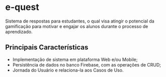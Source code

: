 # e-quest
Sistema de respostas para estudantes, o qual visa atingir o potencial da gamificação para motivar e engajar os alunos durante o processo de aprendizado.

## Principais Características

* Implementação de sistema em plataforma Web e/ou Mobile;
* Persistência de dados no banco Firebase, com as operações de CRUD;
* Jornada do Usuário e relaciona-la aos Casos de Uso.

